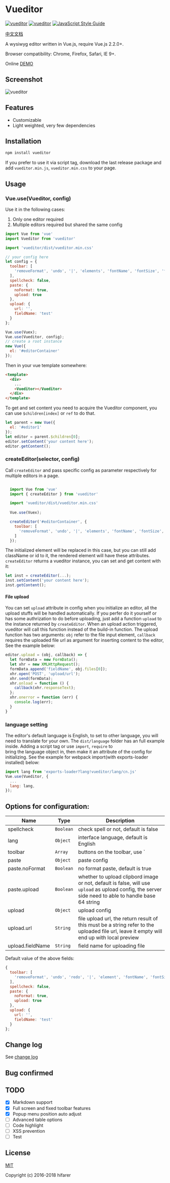 Vueditor
===

[![vueditor](https://img.shields.io/npm/v/vueditor.svg)](https://www.npmjs.com/package/vueditor)
[![vueditor](https://img.shields.io/npm/l/vueditor.svg)](https://www.npmjs.com/package/vueditor)
[![JavaScript Style Guide](https://img.shields.io/badge/code_style-standard-brightgreen.svg)](https://standardjs.com)

[中文文档](./docs/chinese.md)

A wysiwyg editor written in Vue.js, require Vue.js 2.2.0+.

Browser compatibility: Chrome, Firefox, Safari, IE 9+.

Online [DEMO](http://hifarer.github.io/vueditor/)

## Screenshot

![vueditor](./vueditor.gif)

## Features

- Customizable
- Light weighted, very few dependencies

## Installation
```javascript
npm install vueditor
```

If you prefer to use it via script tag, download the last release package and add `vueditor.min.js`, `vueditor.min.css` to your page. 

## Usage

### Vue.use(Vueditor, config)

Use it in the following cases:

1. Only one editor required
2. Multiple editors required but shared the same config

```javascript
import Vue from 'vue'
import Vueditor from 'vueditor'

import 'vueditor/dist/vueditor.min.css'

// your config here
let config = {
  toolbar: [
    'removeFormat', 'undo', '|', 'elements', 'fontName', 'fontSize', 'foreColor', 'backColor'
  ],
  spellcheck: false,
  paste: {
    noFormat: true,
    upload: true
  },
  upload: {
    url: '',
    fieldName: 'test'
  }
};

Vue.use(Vuex);
Vue.use(Vueditor, config);
// create a root instance
new Vue({
  el: '#editorContainer'
});
```

Then in your vue template somewhere:
```html
<template>
  <div>
    ...
    <Vueditor></Vueditor>
  </div>
</template>
```

To get and set content you need to acquire the Vueditor component, you can use `$children[index]` or `ref` to do that.

```javascript
let parent = new Vue({
  el: '#editor1'
});
let editor = parent.$children[0];
editor.setContent('your content here');
editor.getContent();
```

### createEditor(selector, config)

Call `createEditor` and pass specific config as parameter respectively for multiple editors in a page. 

```javascript

  import Vue from 'vue'
  import { createEditor } from 'vueditor'

  import 'vueditor/dist/vueditor.min.css'
  
  Vue.use(Vuex);

  createEditor('#editorContainer', {
    toolbar: [
      'removeFormat', 'undo', '|', 'elements', 'fontName', 'fontSize', 'foreColor', 'backColor', 
    ]
  });
```

The initialized element will be replaced in this case, but you can still add className or id to it, the rendered element will have these attributes. `createEditor` returns a vueditor instance, you can set and get content with it:

```javascript
let inst = createEditor(...);
inst.setContent('your content here');
inst.getContent();
```

#### File upload

You can set `upload` attribute in config when you initialize an editor, all the upload stuffs will be handled automatically. If you perfer do it yourself or has some authrization to do before uploading, just add a function `upload` to the instance returned by `createEditor`. When an upload action triggered, vueditor will call this function instead of the build-in function. The upload function has two arguments: `obj` refer to the file input element, `callback` requires the uploaded file url as argument for inserting content to the editor, See the example below: 
```javascript
editor.upload = (obj, callback) => {
  let formData = new FormData();
  let xhr = new XMLHttpRequest();
  formData.append('fieldName', obj.files[0]);
  xhr.open('POST', 'upload/url');
  xhr.send(formData);
  xhr.onload = function () {
    callback(xhr.responseText);
  };
  xhr.onerror = function (err) {
    console.log(err);
  }
}
```

### language setting

The editor's default language is English, to set to other language, you will need to translate for your own.
The `dist/language` folder has an full example inside. Adding a script tag or use `import`, `require` to    
bring the language object in, then make it an attribute of the config for initializing. See the example for webpack import(with exports-loader installed) below:
```javascript
import lang from 'exports-loader?lang!vueditor/lang/cn.js'
Vue.use(Vueditor, {
  ...
  lang: lang,
});
```

## Options for configuration:

|          Name         |    Type    |                                                         Description                                                         |
| --------------------- | ---------- | --------------------------------------------------------------------------------------------------------------------------- |
| spellcheck            | `Boolean`  | check spell or not, default is false |
| lang                  | `Object`   | interface language, default is English |
| toolbar               | `Array`   | buttons on the toolbar, use `|` or `divider` as separator for grouping |
| paste                 | `Object`  | paste config |
| paste.noFormat        | `Boolean`  | no format paste, default is true |
| paste.upload          | `Boolean`  | whether to upload clipbord image or not, default is false, will use `upload` as upload config, the server side need to able to handle base 64 string |
| upload                | `Object`   | upload config |
| upload.url            | `String`   | file upload url, the return result of this must be a string refer to the uploaded file url, leave it empty will end up with local preview |
| upload.fieldName      | `String`   | field name for uploading file |


Default value of the above fields:

```javascript
{
  toolbar: [
    'removeFormat', 'undo', 'redo', '|', 'element', 'fontName', 'fontSize', 'foreColor', 'backColor', 'divider', 'bold', 'italic', 'underline', 'strikeThrough', 'link', 'unLink', 'divider', 'subscript', 'superscript', 'divider', 'justifyLeft', 'justifyCenter', 'justifyRight', 'justifyFull', '|', 'indent', 'outdent', 'insertOrderedList', 'insertUnorderedList', '|', 'emoji', 'picture', 'table', '|', 'codeSnippet', 'fullscreen', 'sourceCode', 'markdown'
  ],
  spellcheck: false,
  paste: {
    noFormat: true,
    upload: true
  },
  upload: {
    url: '',
    fieldName: 'test'
  }
};
```

## Change log

See [change log](./docs/changelog.md)

## Bug confirmed

## TODO

- [x] Markdown support
- [x] Full screen and fixed toolbar features
- [x] Popup menu position auto adjust
- [ ] Advanced table options
- [ ] Code highlight
- [ ] XSS prevention
- [ ] Test

## License

[MIT](http://opensource.org/licenses/MIT)

Copyright (c) 2016-2018 hifarer
